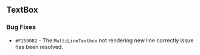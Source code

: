 ## TextBox

### Bug Fixes

- `#F150082` - The `MultiLineTextbox` not rendering new line correctly issue has been resolved.
